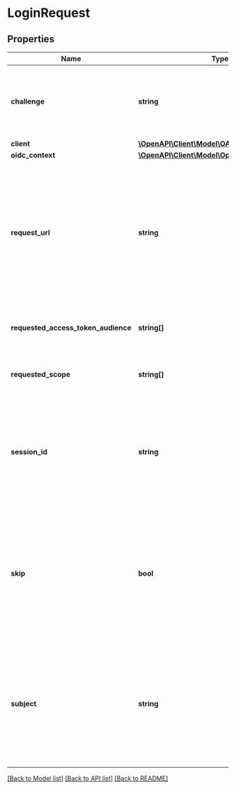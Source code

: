 # LoginRequest

## Properties
Name | Type | Description | Notes
------------ | ------------- | ------------- | -------------
**challenge** | **string** | Challenge is the identifier (\&quot;authentication challenge\&quot;) of the consent authentication request. It is used to identify the session. | [optional] 
**client** | [**\OpenAPI\Client\Model\OAuth2Client**](OAuth2Client.md) |  | [optional] 
**oidc_context** | [**\OpenAPI\Client\Model\OpenIDConnectContext**](OpenIDConnectContext.md) |  | [optional] 
**request_url** | **string** | RequestURL is the original OAuth 2.0 Authorization URL requested by the OAuth 2.0 client. It is the URL which initiates the OAuth 2.0 Authorization Code or OAuth 2.0 Implicit flow. This URL is typically not needed, but might come in handy if you want to deal with additional request parameters. | [optional] 
**requested_access_token_audience** | **string[]** | RequestedScope contains the access token audience as requested by the OAuth 2.0 Client. | [optional] 
**requested_scope** | **string[]** | RequestedScope contains the OAuth 2.0 Scope requested by the OAuth 2.0 Client. | [optional] 
**session_id** | **string** | SessionID is the authentication session ID. It is set if the browser had a valid authentication session at ORY Hydra during the login flow. It can be used to associate consecutive login requests by a certain user. | [optional] 
**skip** | **bool** | Skip, if true, implies that the client has requested the same scopes from the same user previously. If true, you can skip asking the user to grant the requested scopes, and simply forward the user to the redirect URL.  This feature allows you to update / set session information. | [optional] 
**subject** | **string** | Subject is the user ID of the end-user that authenticated. Now, that end user needs to grant or deny the scope requested by the OAuth 2.0 client. If this value is set and &#x60;skip&#x60; is true, you MUST include this subject type when accepting the login request, or the request will fail. | [optional] 

[[Back to Model list]](../README.md#documentation-for-models) [[Back to API list]](../README.md#documentation-for-api-endpoints) [[Back to README]](../README.md)


